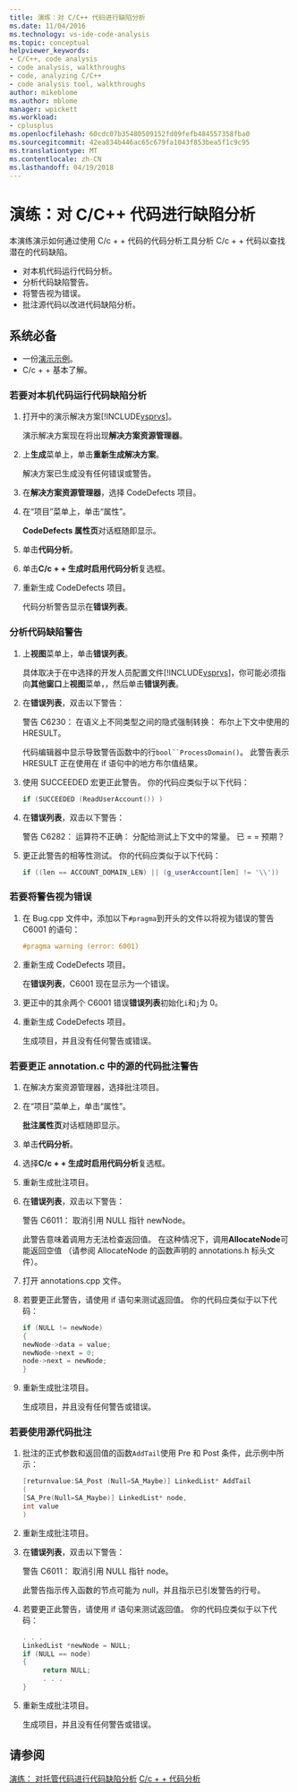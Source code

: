 ```yaml
---
title: 演练：对 C/C++ 代码进行缺陷分析
ms.date: 11/04/2016
ms.technology: vs-ide-code-analysis
ms.topic: conceptual
helpviewer_keywords:
- C/C++, code analysis
- code analysis, walkthroughs
- code, analyzing C/C++
- code analysis tool, walkthroughs
author: mikeblome
ms.author: mblome
manager: wpickett
ms.workload:
- cplusplus
ms.openlocfilehash: 60cdc07b35480509152fd09fefb484557358fba0
ms.sourcegitcommit: 42ea834b446ac65c679fa1043f853bea5f1c9c95
ms.translationtype: MT
ms.contentlocale: zh-CN
ms.lasthandoff: 04/19/2018
---
```

# <a name="walkthrough-analyzing-cc-code-for-defects"></a>演练：对 C/C++ 代码进行缺陷分析

本演练演示如何通过使用 C/c + + 代码的代码分析工具分析 C/c + + 代码以查找潜在的代码缺陷。

- 对本机代码运行代码分析。
- 分析代码缺陷警告。
- 将警告视为错误。
- 批注源代码以改进代码缺陷分析。

## <a name="prerequisites"></a>系统必备

- 一份[演示示例](../code-quality/demo-sample.md)。
- C/c + + 基本了解。

### <a name="to-run-code-defect-analysis-on-native-code"></a>若要对本机代码运行代码缺陷分析

1. 打开中的演示解决方案[!INCLUDE[vsprvs](../code-quality/includes/vsprvs_md.md)]。

     演示解决方案现在将出现**解决方案资源管理器**。

2. 上**生成**菜单上，单击**重新生成解决方案**。

     解决方案已生成没有任何错误或警告。

3. 在**解决方案资源管理器**，选择 CodeDefects 项目。

4. 在“项目”菜单上，单击“属性”。

     **CodeDefects 属性页**对话框随即显示。

5. 单击**代码分析**。

6. 单击**C/c + + 生成时启用代码分析**复选框。

7. 重新生成 CodeDefects 项目。

     代码分析警告显示在**错误列表**。

### <a name="to-analyze-code-defect-warnings"></a>分析代码缺陷警告

1. 上**视图**菜单上，单击**错误列表**。

     具体取决于在中选择的开发人员配置文件[!INCLUDE[vsprvs](../code-quality/includes/vsprvs_md.md)]，你可能必须指向**其他窗口**上**视图**菜单，，然后单击**错误列表**。

2. 在**错误列表**，双击以下警告：

     警告 C6230： 在语义上不同类型之间的隐式强制转换： 布尔上下文中使用的 HRESULT。

     代码编辑器中显示导致警告函数中的行`bool``ProcessDomain()`。 此警告表示 HRESULT 正在使用在 if 语句中的地方布尔值结果。

3. 使用 SUCCEEDED 宏更正此警告。 你的代码应类似于以下代码：

   ```cpp
   if (SUCCEEDED (ReadUserAccount()) )
   ```

4. 在**错误列表**，双击以下警告：

     警告 C6282： 运算符不正确： 分配给测试上下文中的常量。 已 = = 预期？

5. 更正此警告的相等性测试。 你的代码应类似于以下代码：

   ```cpp
   if ((len == ACCOUNT_DOMAIN_LEN) || (g_userAccount[len] != '\\'))
   ```

### <a name="to-treat-warning-as-an-error"></a>若要将警告视为错误

1. 在 Bug.cpp 文件中，添加以下`#pragma`到开头的文件以将视为错误的警告 C6001 的语句：

   ```cpp
   #pragma warning (error: 6001)
   ```

2. 重新生成 CodeDefects 项目。

     在**错误列表**，C6001 现在显示为一个错误。

3. 更正中的其余两个 C6001 错误**错误列表**初始化`i`和`j`为 0。

4. 重新生成 CodeDefects 项目。

     生成项目，并且没有任何警告或错误。

### <a name="to-correct-the-source-code-annotation-warnings-in-annotationc"></a>若要更正 annotation.c 中的源的代码批注警告

1. 在解决方案资源管理器，选择批注项目。

2. 在“项目”菜单上，单击“属性”。

     **批注属性页**对话框随即显示。

3. 单击**代码分析**。

4. 选择**C/c + + 生成时启用代码分析**复选框。

5. 重新生成批注项目。

6. 在**错误列表**，双击以下警告：

     警告 C6011： 取消引用 NULL 指针 newNode。

     此警告意味着调用方无法检查返回值。 在这种情况下，调用**AllocateNode**可能返回空值 （请参阅 AllocateNode 的函数声明的 annotations.h 标头文件）。

7. 打开 annotations.cpp 文件。

8. 若要更正此警告，请使用 if 语句来测试返回值。 你的代码应类似于以下代码：

   ```cpp
   if (NULL != newNode)
   {
   newNode->data = value;
   newNode->next = 0;
   node->next = newNode;
   }
   ```

9. 重新生成批注项目。

     生成项目，并且没有任何警告或错误。

### <a name="to-use-source-code-annotation"></a>若要使用源代码批注

1. 批注的正式参数和返回值的函数`AddTail`使用 Pre 和 Post 条件，此示例中所示：

   ```cpp
   [returnvalue:SA_Post (Null=SA_Maybe)] LinkedList* AddTail
   (
   [SA_Pre(Null=SA_Maybe)] LinkedList* node,
   int value
   )
   ```

2. 重新生成批注项目。

3. 在**错误列表**，双击以下警告：

     警告 C6011： 取消引用 NULL 指针 node。

     此警告指示传入函数的节点可能为 null，并且指示已引发警告的行号。

4. 若要更正此警告，请使用 if 语句来测试返回值。 你的代码应类似于以下代码：

   ```cpp
   . . .
   LinkedList *newNode = NULL;
   if (NULL == node)
   {
        return NULL;
        . . .
   }
   ```

5. 重新生成批注项目。

     生成项目，并且没有任何警告或错误。

## <a name="see-also"></a>请参阅

[演练： 对托管代码进行代码缺陷分析](../code-quality/walkthrough-analyzing-managed-code-for-code-defects.md)
[C/c + + 代码分析](../code-quality/code-analysis-for-c-cpp-overview.md)